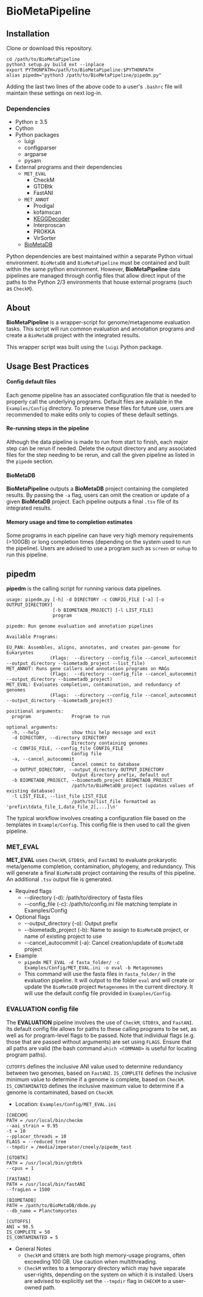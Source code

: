 # BioMetaPipeline

## Installation
Clone or download this repository.
<pre><code>cd /path/to/BioMetaPipeline
python3 setup.py build_ext --inplace
export PYTHONPATH=/path/to/BioMetaPipeline:$PYTHONPATH
alias pipedm="python3 /path/to/BioMetaPipeline/pipedm.py"</code></pre>
Adding the last two lines of the above code to a user's `.bashrc` file will maintain these settings on next log-in.

### Dependencies

- Python &ge; 3.5
- Cython
- Python packages
    - luigi
    - configparser
    - argparse
    - pysam
- External programs and their dependencies
    - `MET_EVAL`
        - CheckM
        - GTDBtk
        - FastANI
    - `MET_ANNOT`
        - Prodigal
        - kofamscan
        - [KEGGDecoder](https://github.com/bjtully/BioData)
        - Interproscan
        - PROKKA
        - VirSorter
    - [BioMetaDB](https://github.com/cjneely10/BioMetaDB)

Python dependencies are best maintained within a separate Python virtual environment. `BioMetaDB` and `BioMetaPipeline`
must be contained and built within the same python environment. However, **BioMetaPipeline** data
pipelines are managed through config files that allow direct input of the paths to the Python 2/3 environments 
that house external programs (such as `CheckM`).

## About

**BioMetaPipeline** is a wrapper-script for genome/metagenome evaluation tasks. This script will
run common evaluation and annotation programs and create a `BioMetaDB` project with the integrated results.

This wrapper script was built using the `luigi` Python package. 

## Usage Best Practices

#### Config default files

Each genome pipeline has an associated configuration file that is needed to properly call the underlying programs.
Default files are available in the `Examples/Config` directory. To preserve these files for future use, users are recommended
to make edits only to copies of these default settings.

#### Re-running steps in the pipeline

Although the data pipeline is made to run from start to finish, each major step can be rerun if needed. Delete the output 
directory and any associated files for the step needing to be rerun, and call the given pipeline as listed in the `pipedm` 
section.

#### BioMetaDB

**BioMetaPipeline** outputs a **BioMetaDB** project containing the completed results. By passing the `-a` flag, users can 
omit the creation or update of a given **BioMetaDB** project. Each pipeline outputs a final `.tsv` file of its integrated 
results.

#### Memory usage and time to completion estimates

Some programs in each pipeline can have very high memory requirements (>100GB) or long completion times (depending on 
the system used to run the pipeline). Users are advised to use a program such as `screen` or `nohup` to run this pipeline.

## pipedm

**pipedm** is the calling script for running various data pipelines.

<pre><code>usage: pipedm.py [-h] -d DIRECTORY -c CONFIG_FILE [-a] [-o OUTPUT_DIRECTORY]
                 [-b BIOMETADB_PROJECT] [-l LIST_FILE]
                 program

pipedm: Run genome evaluation and annotation pipelines

Available Programs:

EU_PAN: Assembles, aligns, annotates, and creates pan-genome for Eukaryotes
                (Flags:  --directory --config_file --cancel_autocommit --output_directory --biometadb_project --list_file)
MET_ANNOT: Runs gene callers and annotation programs on MAGs
                (Flags:  --directory --config_file --cancel_autocommit --output_directory --biometadb_project)
MET_EVAL: Evaluates completion, contamination, and redundancy of genomes
                (Flags:  --directory --config_file --cancel_autocommit --output_directory --biometadb_project)

positional arguments:
  program               Program to run

optional arguments:
  -h, --help            show this help message and exit
  -d DIRECTORY, --directory DIRECTORY
                        Directory containing genomes
  -c CONFIG_FILE, --config_file CONFIG_FILE
                        Config file
  -a, --cancel_autocommit
                        Cancel commit to database
  -o OUTPUT_DIRECTORY, --output_directory OUTPUT_DIRECTORY
                        Output directory prefix, default out
  -b BIOMETADB_PROJECT, --biometadb_project BIOMETADB_PROJECT
                        /path/to/BioMetaDB_project (updates values of existing database)
  -l LIST_FILE, --list_file LIST_FILE
                        /path/to/list_file formatted as 'prefix\tdata_file_1,data_file_2[,...]\n'</code></pre>

The typical workflow involves creating a configuration file based on the templates in `Example/Config`. This config
file is then used to call the given pipeline.

### MET_EVAL

**MET_EVAL** uses `CheckM`, `GTDBtk`, and `FastANI` to evaluate prokaryotic meta/genome completion, contamination,
phylogeny, and redundancy. This will generate a final `BioMetaDB` project containing the results of this pipeline.
An additional `.tsv` output file is generated.

- Required flags
    - --directory (-d): /path/to/directory of fasta files
    - --config_file (-c): /path/to/config.ini file matching template in Examples/Config
- Optional flags
    - --output_directory (-o): Output prefix
    - --biometadb_project (-b): Name to assign to `BioMetaDB` project, or name of existing project to use
    - --cancel_autocommit (-a): Cancel creation/update of `BioMetaDB` project
- Example
    - `pipedm MET_EVAL -d fasta_folder/ -c Examples/Config/MET_EVAL.ini -o eval -b Metagenomes`
    - This command will use the fasta files in `fasta_folder/` in the evaluation pipeline. It will output to the folder
    `eval` and will create or update the `BioMetaDB` project `Metagenomes` in the current directory. It will use the default
    config file provided in `Examples/Config`.
    
### EVALUATION config file

The **EVALUATION** pipeline involves the use of `CheckM`, `GTDBtk`, and `FastANI`. Its default config file allows for
paths to these calling programs to be set, as well as for program-level flags to be passed. Note that individual flags
(e.g. those that are passed without arguments) are set using `FLAGS`. Ensure that all paths are valid (the bash command
`which <COMMAND>` is useful for locating program paths).

`CUTOFFS` defines the inclusive ANI value used to determine redundancy between two genomes, based on `FastANI`. 
`IS_COMPLETE` defines the inclusive minimum value to determine if a genome is complete, based on `CheckM`.
`IS_CONTAMINATED` defines the inclusive maximum value to determine if a genome is contaminated, based on `CheckM`. 

- Location: `Examples/Config/MET_EVAL.ini`
<pre><code>[CHECKM]
PATH = /usr/local/bin/checkm
--aai_strain = 0.95
-t = 10
--pplacer_threads = 10
FLAGS = --reduced_tree
--tmpdir = /media/imperator/cneely/pipedm_test

[GTDBTK]
PATH = /usr/local/bin/gtdbtk
--cpus = 1

[FASTANI]
PATH = /usr/local/bin/fastANI
--fragLen = 1500

[BIOMETADB]
PATH = /path/to/BioMetaDB/dbdm.py
--db_name = Planctomycetes

[CUTOFFS]
ANI = 98.5
IS_COMPLETE = 50
IS_CONTAMINATED = 5</code></pre>

- General Notes
    - `CheckM` and `GTDBtk` are both high memory-usage programs, often exceeding 100 GB. Use caution when multithreading.
    - `CheckM` writes to a temporary directory which may have separate user-rights, depending on the system on which it
    is installed. Users are advised to explicitly set the `--tmpdir` flag in `CHECKM` to a user-owned path.

